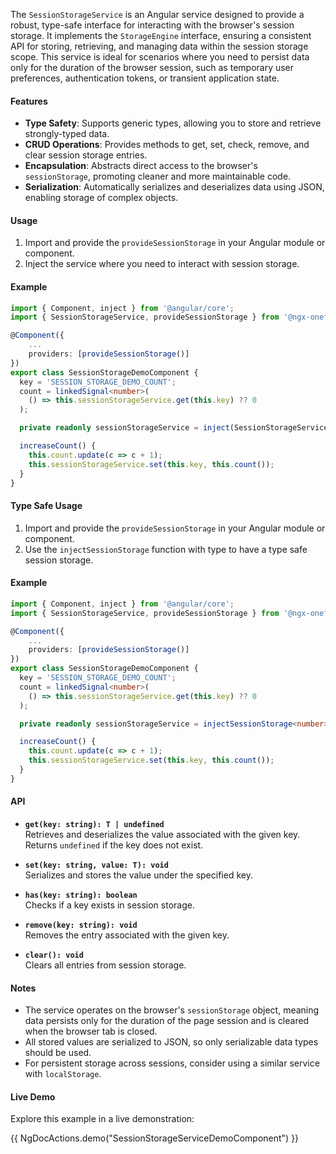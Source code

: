
The `SessionStorageService` is an Angular service designed to provide a robust, type-safe interface for interacting with the browser's session storage. It implements the `StorageEngine` interface, ensuring a consistent API for storing, retrieving, and managing data within the session storage scope. This service is ideal for scenarios where you need to persist data only for the duration of the browser session, such as temporary user preferences, authentication tokens, or transient application state.

#### Features

- **Type Safety**: Supports generic types, allowing you to store and retrieve strongly-typed data.
- **CRUD Operations**: Provides methods to get, set, check, remove, and clear session storage entries.
- **Encapsulation**: Abstracts direct access to the browser's `sessionStorage`, promoting cleaner and more maintainable code.
- **Serialization**: Automatically serializes and deserializes data using JSON, enabling storage of complex objects.

#### Usage

1. Import and provide the `provideSessionStorage` in your Angular module or component.
2. Inject the service where you need to interact with session storage.

#### Example

```typescript
import { Component, inject } from '@angular/core';
import { SessionStorageService, provideSessionStorage } from '@ngx-oneforall/services';

@Component({
    ...
    providers: [provideSessionStorage()]
})
export class SessionStorageDemoComponent {
  key = 'SESSION_STORAGE_DEMO_COUNT';
  count = linkedSignal<number>(
    () => this.sessionStorageService.get(this.key) ?? 0
  );

  private readonly sessionStorageService = inject(SessionStorageService);

  increaseCount() {
    this.count.update(c => c + 1);
    this.sessionStorageService.set(this.key, this.count());
  }
}
```

#### Type Safe Usage

1. Import and provide the `provideSessionStorage` in your Angular module or component.
2. Use the `injectSessionStorage` function with type to have a type safe session storage.

#### Example

```typescript
import { Component, inject } from '@angular/core';
import { SessionStorageService, provideSessionStorage } from '@ngx-oneforall/services';

@Component({
    ...
    providers: [provideSessionStorage()]
})
export class SessionStorageDemoComponent {
  key = 'SESSION_STORAGE_DEMO_COUNT';
  count = linkedSignal<number>(
    () => this.sessionStorageService.get(this.key) ?? 0
  );

  private readonly sessionStorageService = injectSessionStorage<number>();

  increaseCount() {
    this.count.update(c => c + 1);
    this.sessionStorageService.set(this.key, this.count());
  }
}
```

#### API

- **`get(key: string): T | undefined`**  
    Retrieves and deserializes the value associated with the given key. Returns `undefined` if the key does not exist.

- **`set(key: string, value: T): void`**  
    Serializes and stores the value under the specified key.

- **`has(key: string): boolean`**  
    Checks if a key exists in session storage.

- **`remove(key: string): void`**  
    Removes the entry associated with the given key.

- **`clear(): void`**  
    Clears all entries from session storage.

#### Notes

- The service operates on the browser's `sessionStorage` object, meaning data persists only for the duration of the page session and is cleared when the browser tab is closed.
- All stored values are serialized to JSON, so only serializable data types should be used.
- For persistent storage across sessions, consider using a similar service with `localStorage`.

#### Live Demo

Explore this example in a live demonstration:

{{ NgDocActions.demo("SessionStorageServiceDemoComponent") }}

